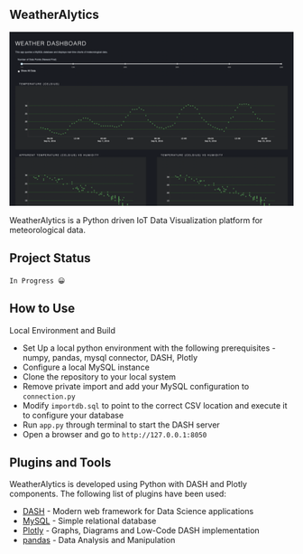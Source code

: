 ## WeatherAlytics

![](assets/Screenshot.png)

WeatherAlytics is a Python driven IoT Data Visualization platform for meteorological data.

## Project Status

`In Progress 😀`

## How to Use

Local Environment and Build
- Set Up a local python environment with the following prerequisites - numpy, pandas, mysql connector, DASH, Plotly
- Configure a local MySQL instance
- Clone the repository to your local system
- Remove private import and add your MySQL configuration to `connection.py`
- Modify `importdb.sql` to point to the correct CSV location and execute it to configure your database
- Run `app.py` through terminal to start the DASH server
- Open a browser and go to `http://127.0.0.1:8050`

## Plugins and Tools

WeatherAlytics is developed using Python with DASH and Plotly components. The following list of plugins have been used:

- [DASH](https://pypi.org/project/dash/) - Modern web framework for Data Science applications
- [MySQL](https://www.mysql.com) - Simple relational database
- [Plotly](https://plotly.com) - Graphs, Diagrams and Low-Code DASH implementation
- [pandas](https://pandas.pydata.org) - Data Analysis and Manipulation